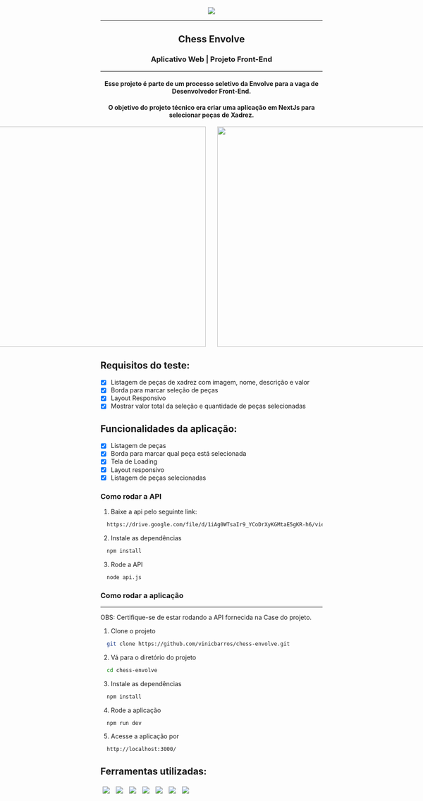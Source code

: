 <div align="center"><img src="https://i.imgur.com/ZOFZz8k.png"></img></div>
<hr>
<h2 align=center>Chess Envolve</h2>
<h3 align=center>Aplicativo Web | Projeto Front-End</h3>
<hr>
<h4 align=center>Esse projeto é parte de um processo seletivo da Envolve para a vaga de Desenvolvedor Front-End.</h4>

<h4 align=center>O objetivo do projeto técnico era criar uma aplicação em NextJs para selecionar peças de Xadrez.</h4>

<div align=center style="display: flex; flex-direction: row; justify-content: center; gap: 5%;">
  <div>
    <img width="500px" src="https://i.imgur.com/6089SVs.png">
  </div>
  <div>
    <img width="500px" src="https://i.imgur.com/CA8AqJg.png">
  </div>
</div>

## Requisitos do teste:

- [x] Listagem de peças de xadrez com imagem, nome, descrição e valor
- [x] Borda para marcar seleção de peças
- [x] Layout Responsivo
- [x] Mostrar valor total da seleção e quantidade de peças selecionadas

## Funcionalidades da aplicação:

- [x] Listagem de peças
- [x] Borda para marcar qual peça está selecionada
- [x] Tela de Loading
- [x] Layout responsivo
- [x] Listagem de peças selecionadas

### Como rodar a API

1. Baixe a api pelo seguinte link:
 ```bash
   https://drive.google.com/file/d/1iAg0WTsaIr9_YCoDrXyKGMtaE5gKR-h6/view
```

2. Instale as dependências
```bash
  npm install
```

3. Rode a API

```bash
  node api.js
```

### Como rodar a aplicação

<hr>

OBS: Certifique-se de estar rodando a API fornecida na Case do projeto.

1. Clone o projeto

```bash
  git clone https://github.com/vinicbarros/chess-envolve.git
```

2. Vá para o diretório do projeto

```bash
  cd chess-envolve
```

3. Instale as dependências

```bash
  npm install
```

4. Rode a aplicação

```bash
  npm run dev
```

5. Acesse a aplicação por
```bash
  http://localhost:3000/
```

## Ferramentas utilizadas:

<p>
  <img style='margin: 5px;' src='https://img.shields.io/badge/React-20232A?style=for-the-badge&logo=react&logoColor=61DAFB'>
  <img style='margin: 5px;' src="https://img.shields.io/badge/next.js-000000?style=for-the-badge&logo=nextdotjs&logoColor=white">
  <img style='margin: 5px;' src='https://img.shields.io/badge/styled--components-DB7093?style=for-the-badge&logo=styled-components&logoColor=white'/>
  <img style='margin: 5px;' src="https://img.shields.io/badge/Tailwind_CSS-38B2AC?style=for-the-badge&logo=tailwind-css&logoColor=white">
  <img style='margin: 5px;' src='https://img.shields.io/badge/TypeScript-007ACC?style=for-the-badge&logo=typescript&logoColor=white'/>
  <img style='margin: 5px;' src="https://img.shields.io/badge/ESLint-4B3263?style=for-the-badge&logo=eslint&logoColor=white" />
  <img style='margin: 5px;' src="https://img.shields.io/badge/prettier-1A2C34?style=for-the-badge&logo=prettier&logoColor=F7BA3E">
</p>
